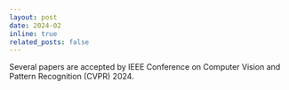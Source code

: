 ```yaml
---
layout: post
date: 2024-02
inline: true
related_posts: false
---
```


Several papers are accepted by IEEE Conference on Computer Vision and Pattern Recognition (CVPR) 2024.
